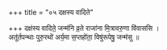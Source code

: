 +++
title = "०५ दक्षस्य वादिते"

+++
दक्ष॑स्य वादिते॒ जन्म॑नि व्र॒ते राजा॑ना मि॒त्रावरु॒णा वि॑वाससि ।  
अतू॑र्तपन्थाः पुरु॒रथो॑ अर्य॒मा स॒प्तहो॑ता॒ विषु॑रूपेषु॒ जन्म॑सु ॥